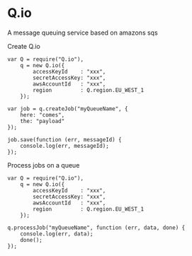 Q.io
==========

A message queuing service based on amazons sqs

Create Q.io

    var Q = require("Q.io"),
        q = new Q.io({
            accessKeyId    : "xxx",
            secretAccessKey: "xxx",
            awsAccountId   : "xxx",
            region         : Q.region.EU_WEST_1
        });

    var job = q.createJob("myQueueName", {
        here: "comes",
        the: "payload"
    });

    job.save(function (err, messageId) {
        console.log(err, messageId);
    });

Process jobs on a queue

    var Q = require("Q.io"),
        q = new Q.io({
            accessKeyId    : "xxx",
            secretAccessKey: "xxx",
            awsAccountId   : "xxx",
            region         : Q.region.EU_WEST_1
        });

    q.processJob("myQueueName", function (err, data, done) {
        console.log(err, data);
        done();
    });

